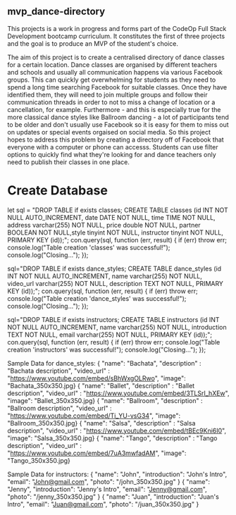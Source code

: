 ## mvp_dance-directory

This projects is a work in progress and forms part of the CodeOp Full Stack Development bootcamp curriculum. It constitutes the first of three projects and the goal is to produce an MVP of the student's choice.

The aim of this project is to create a centralised directory of dance classes for a certain location. Dance classes are organised by different teachers and schools and usually all communication happens via various Facebook groups. This can quickly get overwhelming for students as they need to spend a long time searching Facebook for suitable classes. Once they have identified them, they will need to join multiple groups and follow their communication threads in order to not to miss a change of location or a cancellation, for example. Furthermore - and this is especially true for the more classical dance styles like Ballroom dancing -  a lot of participants tend to be older and don't usually use Facebook so it is easy for them to miss out on updates or special events orgaised on social media. 
So this project hopes to address this problem by creating a directory off of Facebook that everyone with a computer or phone can accesss. Students can use filter options to quickly find what they're looking for and dance teachers only need to publish their classes in one place.

# Create Database

  let sql = "DROP TABLE if exists classes; CREATE TABLE classes (id INT NOT NULL AUTO_INCREMENT, date DATE NOT NULL, time TIME NOT NULL, address varchar(255) NOT NULL, price double NOT NULL, partner BOOLEAN NOT NULL,style tinyint NOT NULL, instructor tinyint NOT NULL, PRIMARY KEY (id));";
  con.query(sql, function (err, result) {
    if (err) throw err;
    console.log("Table creation 'classes' was successful!");
    console.log("Closing...");
  });

  sql="DROP TABLE if exists dance_styles; CREATE TABLE dance_styles (id INT NOT NULL AUTO_INCREMENT, name varchar(255) NOT NULL, video_url varchar(255) NOT NULL, description TEXT NOT NULL, PRIMARY KEY (id));";
  con.query(sql, function (err, result) {
    if (err) throw err;
    console.log("Table creation 'dance_styles' was successful!");
    console.log("Closing...");
  });

  sql="DROP TABLE if exists instructors; CREATE TABLE instructors (id INT NOT NULL AUTO_INCREMENT, name varchar(255) NOT NULL, introduction TEXT NOT NULL, email varchar(255) NOT NULL, PRIMARY KEY (id));";
  con.query(sql, function (err, result) {
    if (err) throw err;
    console.log("Table creation 'instructors' was successful!");
    console.log("Closing...");
  });


  Sample Data for dance_styles: 
  { "name": "Bachata", "description" : "Bachata description", "video_url" : "https://www.youtube.com/embed/sBhWxgOLRwo", "image": "Bachata_350x350.jpg}
{ "name": "Ballet", "description" : "Ballet description", "video_url" : "https://www.youtube.com/embed/3TLSrI_hXEw", "image": "Ballet_350x350.jpg}
{ "name": "Ballroom", "description" : "Ballroom description", "video_url" : "https://www.youtube.com/embed/Ti_YU-vsG34", "image": "Ballroom_350x350.jpg}
{ "name": "Salsa", "description" : "Salsa description", "video_url" : "https://www.youtube.com/embed/tBEc9Kni6I0", "image": "Salsa_350x350.jpg}
{ "name": "Tango", "description" : "Tango description", "video_url" : "https://www.youtube.com/embed/7uA3mwfadAM", "image": "Tango_350x350.jpg}

Sample Data for instructors:
{ "name": "John", "introduction": "John's Intro", "email": "John@gmail.com", "photo": "/john_350x350.jpg" }
{ "name": "Jenny", "introduction": "Jenny's Intro", "email": "Jenny@gmail.com", "photo": "/jenny_350x350.jpg" }
{ "name": "Juan", "introduction": "Juan's Intro", "email": "Juan@gmail.com", "photo": "/juan_350x350.jpg" }
